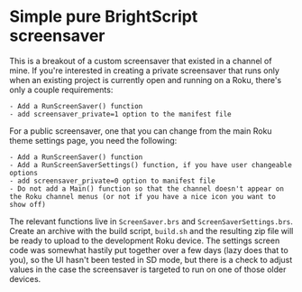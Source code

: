 # Simple pure BrightScript screensaver

This is a breakout of a custom screensaver that existed in a channel of mine.  If you're interested in creating a private screensaver that runs only when an existing project is currently open and running on a Roku, there's only a couple requirements:
```
- Add a RunScreenSaver() function
- add screensaver_private=1 option to the manifest file
```
For a public screensaver, one that you can change from the main Roku theme settings page, you need the following:
```
- Add a RunScreenSaver() function
- Add a RunScreenSaverSettings() function, if you have user changeable options
- add screensaver_private=0 option to manifest file
- Do not add a Main() function so that the channel doesn't appear on the Roku channel menus (or not if you have a nice icon you want to show off)
```
The relevant functions live in `ScreenSaver.brs` and `ScreenSaverSettings.brs`.  Create an archive with the build script, `build.sh` and the resulting zip file will be ready to upload to the development Roku device.
The settings screen code was somewhat hastily put together over a few days (lazy does that to you), so the UI hasn't been tested in SD mode, but there is a check to adjust values in the case the screensaver is targeted to run on one of those older devices.
